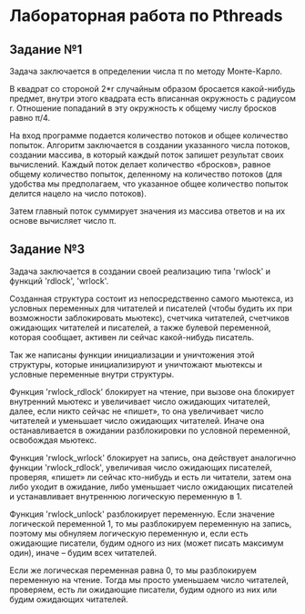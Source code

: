 # Лабораторная работа по Pthreads
## Задание №1
Задача заключается в определении числа π по методу Монте-Карло.
  
В квадрат со стороной 2*r случайным образом бросается какой-нибудь предмет, внутри этого квадрата есть вписанная окружность с радиусом r. 
Отношение попаданий в эту окружность к общему числу бросков равно π/4.
  
На вход программе подается количество потоков и общее количество попыток.
Алгоритм заключается в создании указанного числа потоков, создании массива, в который каждый поток запишет результат своих вычислений. Каждый поток делает количество «бросков», равное общему количество попыток, деленному на количество потоков (для удобства мы предполагаем, что указанное общее количество попыток делится нацело на число потоков). 
  
Затем главный поток суммирует значения из массива ответов и на их основе вычисляет число π.
## Задание №3
Задача заключается в создании своей реализацию типа 'rwlock' и функций 'rdlock', 'wrlock'.
  
Созданная структура состоит из непосредственно самого мьютекса, из условных переменных для читателей и писателей (чтобы будить их при возможности заблокировать мьютекс), счетчика читателей, счетчиков ожидающих читателей и писателей, а также булевой переменной, которая сообщает, активен ли сейчас какой-нибудь писатель.
  
Так же написаны функции инициализации и уничтожения этой структуры, которые инициализируют и уничтожают мьютексы и условные переменные внутри структуры.
  
Функция 'rwlock_rdlock' блокирует на чтение, при вызове она блокирует внутренний мьютекс и увеличивает число ожидающих читателей, далее, если никто сейчас не «пишет», то она увеличивает число читателей и уменьшает число ожидающих читателей. Иначе она останавливается в ожидании разблокировки по условной переменной, освобождая мьютекс.
  
Функция 'rwlock_wrlock' блокирует на запись, она действует аналогично функции 'rwlock_rdlock', увеличивая число ожидающих писателей, проверяя, «пишет» ли сейчас кто-нибудь и есть ли читатели, затем она либо уходит в ожидание, либо уменьшает число ожидающих писателей и устанавливает внутреннюю логическую переменную в 1.
  
Функция 'rwlock_unlock' разблокирует переменную. Если значение логической переменной 1, то мы разблокируем переменную на запись, поэтому мы обнуляем логическую переменную и, если есть ожидающие писатели, будим одного из них (может писать максимум один), иначе – будим всех читателей.
  
Если же логическая переменная равна 0, то мы разблокируем переменную на чтение. Тогда мы просто уменьшаем число читателей, проверяем, есть ли ожидающие писатели, будим одного из них или будим ожидающих читателей.
